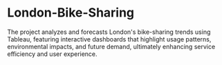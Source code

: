 # London-Bike-Sharing
The project analyzes and forecasts London's bike-sharing trends using Tableau, featuring interactive dashboards that highlight usage patterns, environmental impacts, and future demand, ultimately enhancing service efficiency and user experience.
